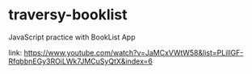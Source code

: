 # traversy-booklist

JavaScript practice with BookList App

link: https://www.youtube.com/watch?v=JaMCxVWtW58&list=PLillGF-RfqbbnEGy3ROiLWk7JMCuSyQtX&index=6
